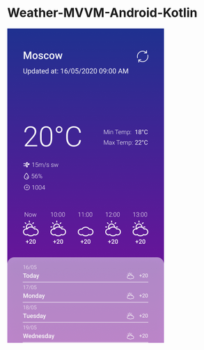 # Weather-MVVM-Android-Kotlin

![Alt Text](https://github.com/anaumchik/Weather-MVVM-Android-Kotlin/blob/master/design/screen_weather.png)
